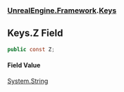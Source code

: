 ### [UnrealEngine.Framework](./UnrealEngine-Framework.md 'UnrealEngine.Framework').[Keys](./UnrealEngine-Framework-Keys.md 'UnrealEngine.Framework.Keys')
## Keys.Z Field
  
```csharp
public const Z;
```
#### Field Value
[System.String](https://docs.microsoft.com/en-us/dotnet/api/System.String 'System.String')  
